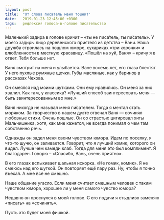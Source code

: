 ```yaml
---
layout: post
title:  "От слова писатель меня тошнит"
date:   2019-01-23 12:45:00 +0300
tags:   рефлексия голоса-в-голове писательство
---
```


Маленький задира в голове кричит – «ты не писа́тель, ты пи́сатель». У моего задиры лицо деревенского приятеля из детства – Вани. Наша дружба строилась на пошлом юморе, сухариках «три корочки» и влюбленности в местную красавицу. «Пошёл на хуй, Ваня» – кричу я в ответ. Тебя больше нет. 

Ваня смотрит на меня и улыбается. Ване восемь лет, его глаза блестят. У него пухлые румяные щечки. Губы масляные, как у баринов в рассказах Чехова. 

Он смеялся над моими шутками. Они ему нравились. Он меня за них хвалил. Как там, у классика? «Лучший способ заинтересовать меня — быть заинтересованным во мне.» 

Ваня никогда не называл меня пи́сателем. Тогда я мечтал стать моряком. За творчество в нашем дуэте отвечал Ваня — сочинял любовные стихи. Очень пошлые. Он со страстью цитировал хиты Мальчишника, хотя, как мне кажется, не всегда понимал о чем там собственно речь. 

Однажды он задел меня своим чувством юмора. Идем по поселку, я что-то шучю, он заливается. Говорит, что я лучший комик, которого он видел. Лучше чем камеди клаб. Тогда для меня это был комплимент. Я благодарен. Говорю – «Спасибо, Вань, очень приятно». 

В его глазах вспыхивает шальная искорка. «Не гомик, комик». Я не смеюсь над его шуткой. Он повторяет ещё пару раз. Ну, чтобы я точно въехал. А мне всё не смешно. 

Наше общение угасло. Если меня считает смешным человек с таким чувством юмора, хорошее ли у меня самого чувство юмора? 

Недавно он проснулся в моей голове. С его подачи я стыдливо заменяю «писать» на «сочинять». 

Пусть это будет моей фишкой.
